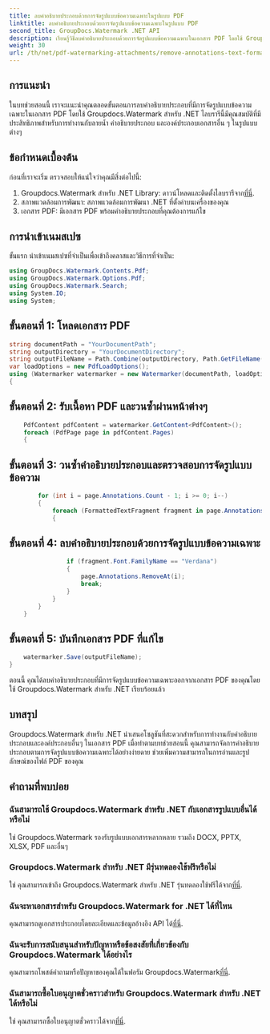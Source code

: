 ```yaml
---
title: ลบคำอธิบายประกอบด้วยการจัดรูปแบบข้อความเฉพาะในรูปแบบ PDF
linktitle: ลบคำอธิบายประกอบด้วยการจัดรูปแบบข้อความเฉพาะในรูปแบบ PDF
second_title: GroupDocs.Watermark .NET API
description: เรียนรู้วิธีลบคำอธิบายประกอบด้วยการจัดรูปแบบข้อความเฉพาะในเอกสาร PDF โดยใช้ Groupdocs
weight: 30
url: /th/net/pdf-watermarking-attachments/remove-annotations-text-formatting-pdf/
---
```

## การแนะนำ
ในบทช่วยสอนนี้ เราจะแนะนำคุณตลอดขั้นตอนการลบคำอธิบายประกอบที่มีการจัดรูปแบบข้อความเฉพาะในเอกสาร PDF โดยใช้ Groupdocs.Watermark สำหรับ .NET ไลบรารีนี้มีคุณสมบัติที่มีประสิทธิภาพสำหรับการทำงานกับลายน้ำ คำอธิบายประกอบ และองค์ประกอบเอกสารอื่น ๆ ในรูปแบบต่างๆ
## ข้อกำหนดเบื้องต้น
ก่อนที่เราจะเริ่ม ตรวจสอบให้แน่ใจว่าคุณมีสิ่งต่อไปนี้:
1.  Groupdocs.Watermark สำหรับ .NET Library: ดาวน์โหลดและติดตั้งไลบรารีจาก[ที่นี่](https://releases.groupdocs.com/Watermark/net/).
2. สภาพแวดล้อมการพัฒนา: สภาพแวดล้อมการพัฒนา .NET ที่ตั้งค่าบนเครื่องของคุณ
3. เอกสาร PDF: มีเอกสาร PDF พร้อมคำอธิบายประกอบที่คุณต้องการแก้ไข

## การนำเข้าเนมสเปซ
ขั้นแรก นำเข้าเนมสเปซที่จำเป็นเพื่อเข้าถึงคลาสและวิธีการที่จำเป็น:
```csharp
using GroupDocs.Watermark.Contents.Pdf;
using GroupDocs.Watermark.Options.Pdf;
using GroupDocs.Watermark.Search;
using System.IO;
using System;
```
## ขั้นตอนที่ 1: โหลดเอกสาร PDF
```csharp
string documentPath = "YourDocumentPath";
string outputDirectory = "YourDocumentDirectory";
string outputFileName = Path.Combine(outputDirectory, Path.GetFileName(documentPath));
var loadOptions = new PdfLoadOptions();
using (Watermarker watermarker = new Watermarker(documentPath, loadOptions))
{
```
## ขั้นตอนที่ 2: รับเนื้อหา PDF และวนซ้ำผ่านหน้าต่างๆ
```csharp
    PdfContent pdfContent = watermarker.GetContent<PdfContent>();
    foreach (PdfPage page in pdfContent.Pages)
    {
```
## ขั้นตอนที่ 3: วนซ้ำคำอธิบายประกอบและตรวจสอบการจัดรูปแบบข้อความ
```csharp
        for (int i = page.Annotations.Count - 1; i >= 0; i--)
        {
            foreach (FormattedTextFragment fragment in page.Annotations[i].FormattedTextFragments)
            {
```
## ขั้นตอนที่ 4: ลบคำอธิบายประกอบด้วยการจัดรูปแบบข้อความเฉพาะ
```csharp
                if (fragment.Font.FamilyName == "Verdana")
                {
                    page.Annotations.RemoveAt(i);
                    break;
                }
            }
        }
    }
```
## ขั้นตอนที่ 5: บันทึกเอกสาร PDF ที่แก้ไข
```csharp
    watermarker.Save(outputFileName);
}
```
ตอนนี้ คุณได้ลบคำอธิบายประกอบที่มีการจัดรูปแบบข้อความเฉพาะออกจากเอกสาร PDF ของคุณโดยใช้ Groupdocs.Watermark สำหรับ .NET เรียบร้อยแล้ว

## บทสรุป
Groupdocs.Watermark สำหรับ .NET นำเสนอโซลูชันที่สะดวกสำหรับการทำงานกับคำอธิบายประกอบและองค์ประกอบอื่นๆ ในเอกสาร PDF เมื่อทำตามบทช่วยสอนนี้ คุณสามารถจัดการคำอธิบายประกอบตามการจัดรูปแบบข้อความเฉพาะได้อย่างง่ายดาย ช่วยเพิ่มความสามารถในการอ่านและรูปลักษณ์ของไฟล์ PDF ของคุณ
## คำถามที่พบบ่อย
### ฉันสามารถใช้ Groupdocs.Watermark สำหรับ .NET กับเอกสารรูปแบบอื่นได้หรือไม่
ใช่ Groupdocs.Watermark รองรับรูปแบบเอกสารหลากหลาย รวมถึง DOCX, PPTX, XLSX, PDF และอื่นๆ
### Groupdocs.Watermark สำหรับ .NET มีรุ่นทดลองใช้ฟรีหรือไม่
 ใช่ คุณสามารถเข้าถึง Groupdocs.Watermark สำหรับ .NET รุ่นทดลองใช้ฟรีได้จาก[ที่นี่](https://releases.groupdocs.com/).
### ฉันจะหาเอกสารสำหรับ Groupdocs.Watermark for .NET ได้ที่ไหน
 คุณสามารถดูเอกสารประกอบโดยละเอียดและข้อมูลอ้างอิง API ได้[ที่นี่](https://tutorials.groupdocs.com/Watermark/net/).
### ฉันจะรับการสนับสนุนสำหรับปัญหาหรือข้อสงสัยที่เกี่ยวข้องกับ Groupdocs.Watermark ได้อย่างไร
 คุณสามารถโพสต์คำถามหรือปัญหาของคุณได้ในฟอรัม Groupdocs.Watermark[ที่นี่](https://forum.groupdocs.com/c/watermark/19).
### ฉันสามารถซื้อใบอนุญาตชั่วคราวสำหรับ Groupdocs.Watermark สำหรับ .NET ได้หรือไม่
 ใช่ คุณสามารถซื้อใบอนุญาตชั่วคราวได้จาก[ที่นี่](https://purchase.groupdocs.com/temporary-license/).